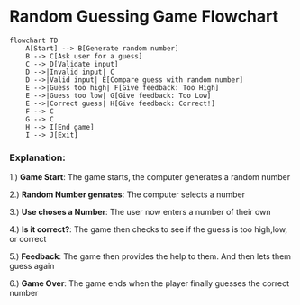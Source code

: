 # Random Guessing Game Flowchart

```mermaid
flowchart TD
    A[Start] --> B[Generate random number]
    B --> C[Ask user for a guess]
    C --> D[Validate input]
    D -->|Invalid input| C
    D -->|Valid input| E[Compare guess with random number]
    E -->|Guess too high| F[Give feedback: Too High]
    E -->|Guess too low| G[Give feedback: Too Low]
    E -->|Correct guess| H[Give feedback: Correct!]
    F --> C
    G --> C
    H --> I[End game]
    I --> J[Exit]
```
### Explanation:
1.) **Game Start**: The game starts, the computer generates a random number

2.) **Random Number genrates**: The computer selects a number

3.) **Use choses a Number**: The user now enters a number of their own

4.) **Is it correct?**: The game then checks to see if the guess is too high,low, or correct

5.) **Feedback**: The game then provides the help to them. And then lets them guess again

6.) **Game Over**: The game ends when the player finally guesses the correct number
